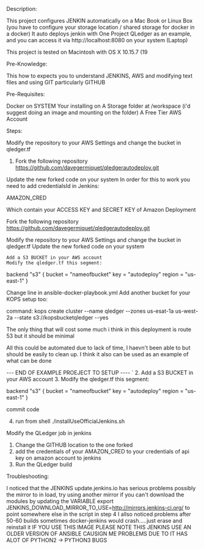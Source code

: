 Description:

This project configures JENKIN automatically on a Mac Book or Linux Box (you have to configure your storage location / shared storage for docker in a docker)
It auto deploys jenkin with One Project QLedger as an example, and you can access it via http://localhost:8080 on your system (Laptop)

This project is tested on Macintosh with OS X 10.15.7 (19

Pre-Knowledge:

This how to expects you to understand JENKINS, AWS and modifying text files and using GIT particularly GITHUB

Pre-Requisites:

Docker on SYSTEM Your installing on
A Storage folder at /workspace (i'd suggest doing an image and mounting on the folder)
A Free Tier AWS Account

Steps:

Modify the repository to your AWS Settings and change the bucket in qledger.tf


1. Fork the following repository 
https://github.com/davegermiquet/qledgerautodeploy.git

Update the new forked code on your system 
In order for this to work you need to add credentialsId in Jenkins:

AMAZON_CRED

Which contain your ACCESS KEY and SECRET KEY of Amazon Deployment

Fork the following repository https://github.com/davegermiquet/qledgerautodeploy.git

Modify the repository to your AWS Settings and change the bucket in qledger.tf
Update the new forked code on your system

    Add a S3 BUCKET in your AWS account
    Modify the qledger.tf this segment:

backend "s3" { bucket = "nameofbucket" key = "autodeploy" region = "us-east-1" }

Change line in ansible-docker-playbook.yml Add another bucket for your KOPS setup too:

command: kops create cluster  --name qledger --zones us-esat-1a us-west-2a  --state s3://kopsbucketqledger  --yes


The only thing that will cost some much i think in this deployment is route 53 but it should be minimal


All this could be automated due to lack of time, I haevn't been able to but should be easily to clean up.
I think it also can be used as an example of what can be done

 --- END OF EXAMPLE PROEJECT TO SETUP ----
`
2. Add a S3 BUCKET in your AWS account
3. Modify the qledger.tf this segment:

 backend "s3" {
    bucket = "nameofbucket"
    key    = "autodeploy"
    region = "us-east-1"
}

commit code

4. run from shell ./installUseOfficialJenkins.sh

Modify the QLedger job in jenkins

1. Change the GITHUB location to the one forked
2. add the credentials of your AMAZON_CRED to your credentials of api key on amazon account to jenkins
3. Run the QLedger build


Troubleshooting:

I noticed that the JENKINS update.jenkins.io has serious problems possibly the mirror to in load, try using another mirror if you can't download the modules
by updating the VARIABLE export JENKINS_DOWNLOAD_MIRROR_TO_USE=http://mirrors.jenkins-ci.org/ to point somewhere else in the script in step 4
I allso noticed problems after 50-60 builds sometimes docker-jenkins would crash.....just erase and reinstall it
IF YOU USE THIS IMAGE PLEASE NOTE THIS JENKINS USE AN OLDER VERSION OF ANSIBLE CAUSIGN ME PROBLEMS DUE TO IT HAS ALOT OF PYTHON2 -> PYTHON3 BUGS
